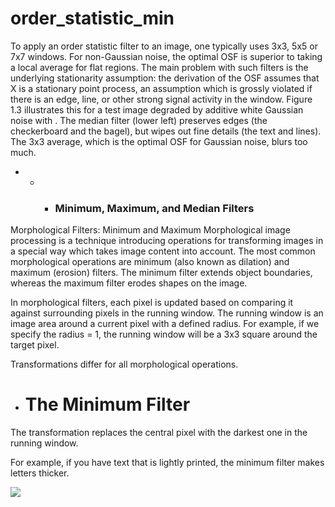 # **order_statistic_min**

To apply an order statistic filter to an image, one typically uses 3x3, 5x5 or 7x7 windows. For non-Gaussian noise, the optimal OSF is superior to taking a local average for flat regions. The main problem with such filters is the underlying stationarity assumption: the derivation of the OSF assumes that X is a stationary point process, an assumption which is grossly violated if there is an edge, line, or other strong signal activity in the window. Figure 1.3 illustrates this for a test image degraded by additive white Gaussian noise with  . The median filter (lower left) preserves edges (the checkerboard and the bagel), but wipes out fine details (the text and lines). The 3x3 average, which is the optimal OSF for Gaussian noise, blurs too much.

+ + + ### **Minimum**, **Maximum**, and **Median** Filters

Morphological Filters: Minimum and Maximum
Morphological image processing is a technique introducing operations for transforming images in a special way which takes image content into account. The most common morphological operations are minimum (also known as dilation) and maximum (erosion) filters. The minimum filter extends object boundaries, whereas the maximum filter erodes shapes on the image.

In morphological filters, each pixel is updated based on comparing it against surrounding pixels in the running window. The running window is an image area around a current pixel with a defined radius. For example, if we specify the radius = 1, the running window will be a 3x3 square around the target pixel.

Transformations differ for all morphological operations.

* # **The Minimum Filter**

The transformation replaces the central pixel with the darkest one in the running window.

For example, if you have text that is lightly printed, the minimum filter makes letters thicker. 

<img src="https://www.graphicsmill.com/docs/gm/minF.png" >
